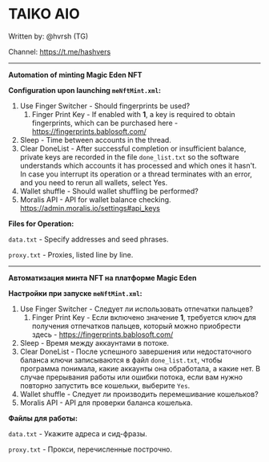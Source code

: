 # TAIKO AIO

Written by: @hvrsh (TG)

Channel: https://t.me/hashvers

---

**Automation of minting Magic Eden NFT**

**Configuration upon launching `meNftMint.xml`:**

1. Use Finger Switcher - Should fingerprints be used?
   1. Finger Print Key - If enabled with **1**, a key is required to obtain fingerprints, which can be purchased here - https://fingerprints.bablosoft.com/
2. Sleep - Time between accounts in the thread.
3. Clear DoneList - After successful completion or insufficient balance, private keys are recorded in the file `done_list.txt` so the software understands which accounts it has processed and which ones it hasn't. In case you interrupt its operation or a thread terminates with an error, and you need to rerun all wallets, select Yes.
4. Wallet shuffle - Should wallet shuffling be performed?
5. Moralis API - API for wallet balance checking. https://admin.moralis.io/settings#api_keys

 **Files for Operation:**

 `data.txt` - Specify addresses and seed phrases.

 `proxy.txt` - Proxies, listed line by line.


---

**Автоматизация минта NFT на платформе Magic Eden**

**Настройки при запуске `meNftMint.xml`:**

1. Use Finger Switcher - Следует ли использовать отпечатки пальцев?
   1. Finger Print Key - Если включено значение **1**, требуется ключ для получения отпечатков пальцев, который можно приобрести здесь - https://fingerprints.bablosoft.com/
2. Sleep - Время между аккаунтами в потоке.
3. Clear DoneList - После успешного завершения или недостаточного баланса ключи записываются в файл `done_list.txt`, чтобы программа понимала, какие аккаунты она обработала, а какие нет. В случае прерывания работы или ошибки потока, если вам нужно повторно запустить все кошельки, выберите `Yes`.
4. Wallet shuffle - Следует ли производить перемешивание кошельков?
5. Moralis API - API для проверки баланса кошелька.

 **Файлы для работы:**

 `data.txt` - Укажите адреса и сид-фразы.

 `proxy.txt` - Прокси, перечисленные построчно.
